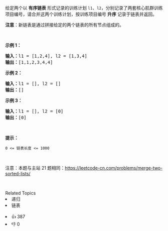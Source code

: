 <p>给定两个以 <strong>有序链表</strong> 形式记录的训练计划 <code>l1</code>、<code>l2</code>，分别记录了两套核心肌群训练项目编号，请合并这两个训练计划，按训练项目编号 <strong>升序</strong> 记录于链表并返回。</p>

<p><strong>注意</strong>：新链表是通过拼接给定的两个链表的所有节点组成的。</p>

<p>&nbsp;</p>

<p><strong>示例 1：</strong></p>

<pre>
<strong>输入：</strong>l1 = [1,2,4], l2 = [1,3,4]
<strong>输出：</strong>[1,1,2,3,4,4]</pre>

<p><strong>示例 2：</strong></p>

<pre>
<strong>输入：</strong>l1 = [], l2 = []
<strong>输出：</strong>[]</pre>

<p><strong>示例 3：</strong></p>

<pre>
<strong>输入：</strong>l1 = [], l2 = [0]
<strong>输出：</strong>[0]</pre>

<p>&nbsp;</p>

<p><strong>提示：</strong></p>

<p><code>0 &lt;= 链表长度 &lt;= 1000</code></p>

<p>&nbsp;</p>

<p>注意：本题与主站 21 题相同：<a href="https://leetcode-cn.com/problems/merge-two-sorted-lists/">https://leetcode-cn.com/problems/merge-two-sorted-lists/</a></p>

<p>&nbsp;</p>

<div><div>Related Topics</div><div><li>递归</li><li>链表</li></div></div><br><div><li>👍 387</li><li>👎 0</li></div>